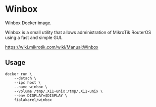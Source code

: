 # Winbox

Winbox Docker image.

Winbox is a small utility that allows administration of MikroTik RouterOS using a fast and simple GUI.

https://wiki.mikrotik.com/wiki/Manual:Winbox

## Usage

    docker run \
        --detach \
        --ipc host \
        --name winbox \
        --volume /tmp/.X11-unix:/tmp/.X11-unix \
        --env DISPLAY=$DISPLAY \
        fialakarel/winbox
